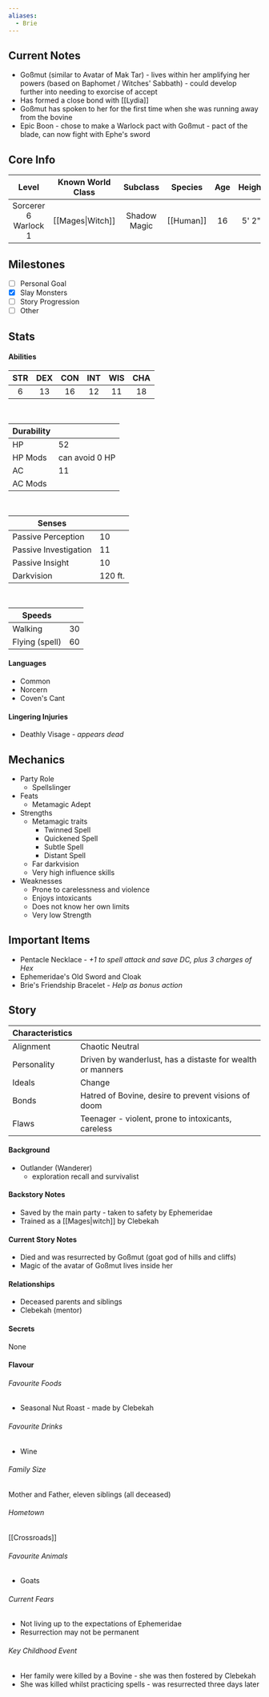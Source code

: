 ```yaml
---
aliases:
  - Brie
---
```

## Current Notes
- Goßmut (similar to Avatar of Mak Tar) - lives within her amplifying her powers (based on Baphomet / Witches' Sabbath) - could develop further into needing to exorcise of accept
- Has formed a close bond with [[Lydia]]
- Goßmut has spoken to her for the first time when she was running away from the bovine
- Epic Boon - chose to make a Warlock pact with Goßmut - pact of the blade, can now fight with Ephe's sword
## Core Info
|   Level    | Known World Class |   Subclass   |  Species  | Age | Height | Build |
| :--------: | :---------------: | :----------: | :-------: | :-: | :----: | :---: |
| Sorcerer 6<br>Warlock 1 | [[Mages\|Witch]]  | Shadow Magic | [[Human]] | 16  | 5' 2"  | Thin  |
## Milestones
- [ ] Personal Goal
- [x] Slay Monsters
- [ ] Story Progression
- [ ] Other
## Stats
#### Abilities
| STR | DEX | CON | INT | WIS | CHA |
|:---:|:---:|:---:|:---:|:---:|:---:|
| 6 | 13 | 16 | 12 | 11 | 18 |

<br>

| Durability | |
|---|---|
| HP | 52 |
| HP Mods | can avoid 0 HP |
| AC | 11 |
| AC Mods |  |

<br>

| Senses | |
|---|---|
| Passive Perception | 10 |
| Passive Investigation | 11 |
| Passive Insight | 10 |
| Darkvision | 120 ft. |

<br>

| Speeds | |
|---|---|
| Walking | 30 |
| Flying (spell) | 60 |
#### Languages
- Common
- Norcern
- Coven's Cant
#### Lingering Injuries
- Deathly Visage - *appears dead*
## Mechanics
- Party Role
	- Spellslinger
- Feats
	- Metamagic Adept
- Strengths
	- Metamagic traits
		- Twinned Spell
		- Quickened Spell
		- Subtle Spell
		- Distant Spell
	- Far darkvision
	- Very high influence skills
- Weaknesses
	- Prone to carelessness and violence
	- Enjoys intoxicants
	- Does not know her own limits
	- Very low Strength
## Important Items
- Pentacle Necklace - *+1 to spell attack and save DC, plus 3 charges of Hex*
- Ephemeridae's Old Sword and Cloak
- Brie's Friendship Bracelet - *Help as bonus action*
## Story
| Characteristics | |
|---|---|
| Alignment | Chaotic Neutral |
| Personality | Driven by wanderlust, has a distaste for wealth or manners |
| Ideals | Change |
| Bonds | Hatred of Bovine, desire to prevent visions of doom |
| Flaws | Teenager - violent, prone to intoxicants, careless |
#### Background
- Outlander (Wanderer)
	- exploration recall and survivalist
#### Backstory Notes
- Saved by the main party - taken to safety by Ephemeridae
- Trained as a [[Mages|witch]] by Clebekah
#### Current Story Notes
- Died and was resurrected by Goßmut (goat god of hills and cliffs)
- Magic of the avatar of Goßmut lives inside her
#### Relationships
- Deceased parents and siblings
- Clebekah (mentor)
#### Secrets
None
#### Flavour
###### Favourite Foods
- Seasonal Nut Roast - made by Clebekah
###### Favourite Drinks
- Wine
###### Family Size
Mother and Father, eleven siblings (all deceased)
###### Hometown
[[Crossroads]]
###### Favourite Animals
- Goats
###### Current Fears
- Not living up to the expectations of Ephemeridae
- Resurrection may not be permanent
###### Key Childhood Event
- Her family were killed by a Bovine - she was then fostered by Clebekah
- She was killed whilst practicing spells - was resurrected three days later
